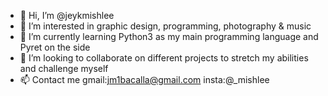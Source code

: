 - 👋 Hi, I’m @jeykmishlee
- 👀 I’m interested in graphic design, programming, photography & music
- 🌱 I’m currently learning Python3 as my main programming language and Pyret on the side
- 💞️ I’m looking to collaborate on different projects to stretch my abilities and challenge myself
- 📫 Contact me gmail:jm1bacalla@gmail.com insta:@_mishlee


<!---
jeykmishlee/jeykmishlee is a ✨ special ✨ repository because its `README.md` (this file) appears on your GitHub profile.
You can click the Preview link to take a look at your changes.
--->
